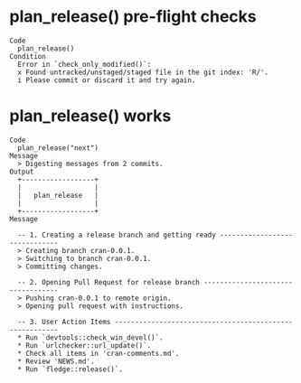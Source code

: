 # plan_release() pre-flight checks

    Code
      plan_release()
    Condition
      Error in `check_only_modified()`:
      x Found untracked/unstaged/staged file in the git index: 'R/'.
      i Please commit or discard it and try again.

# plan_release() works

    Code
      plan_release("next")
    Message
      > Digesting messages from 2 commits.
    Output
      +------------------+
      |                  |
      |   plan_release   |
      |                  |
      +------------------+
    Message
      
      -- 1. Creating a release branch and getting ready ------------------------------
      > Creating branch cran-0.0.1.
      > Switching to branch cran-0.0.1.
      > Committing changes.
      
      -- 2. Opening Pull Request for release branch ----------------------------------
      > Pushing cran-0.0.1 to remote origin.
      > Opening pull request with instructions.
      
      -- 3. User Action Items --------------------------------------------------------
      * Run `devtools::check_win_devel()`.
      * Run `urlchecker::url_update()`.
      * Check all items in 'cran-comments.md'.
      * Review 'NEWS.md'.
      * Run `fledge::release()`.

